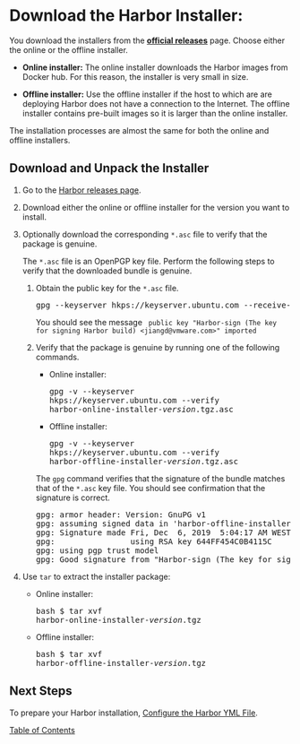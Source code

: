 # Download the Harbor Installer:

You download the installers from the **[official releases](https://github.com/goharbor/harbor/releases)** page. Choose either the online or the offline installer. 

- **Online installer:** The online installer downloads the Harbor images from Docker hub. For this reason, the installer is very small in size.

- **Offline installer:** Use the offline installer if the host to which are are deploying Harbor does not have a connection to the Internet. The offline installer contains pre-built images so it is larger than the online installer.

The installation processes are almost the same for both the online and offline installers.

## Download and Unpack the Installer

1. Go to the [Harbor releases page](https://github.com/goharbor/harbor/releases). 
1. Download either the online or offline installer for the version you want to install.
1. Optionally download the corresponding `*.asc` file to verify that the package is genuine. 
  
   The `*.asc` file is an OpenPGP key file. Perform the following steps to verify that the downloaded bundle is genuine. 
   
   1. Obtain the public key for the `*.asc` file.
      
      <pre>gpg --keyserver hkps://keyserver.ubuntu.com --receive-keys 644FF454C0B4115C</pre>
      
      You should see the message ` public key "Harbor-sign (The key for signing Harbor build) <jiangd@vmware.com>" imported`
   1. Verify that the package is genuine by running one of the following commands.

      - Online installer: <pre>gpg -v --keyserver hkps://keyserver.ubuntu.com --verify harbor-online-installer-<i>version</i>.tgz.asc</pre>
      - Offline installer: <pre>gpg -v --keyserver hkps://keyserver.ubuntu.com --verify harbor-offline-installer-<i>version</i>.tgz.asc</pre>
      
      The `gpg` command verifies that the signature of the bundle matches that of the `*.asc` key file. You should see confirmation that the signature is correct.
      
      <pre>
      gpg: armor header: Version: GnuPG v1
      gpg: assuming signed data in 'harbor-offline-installer-v1.10.0-rc2.tgz'
      gpg: Signature made Fri, Dec  6, 2019  5:04:17 AM WEST
      gpg:                using RSA key 644FF454C0B4115C
      gpg: using pgp trust model
      gpg: Good signature from "Harbor-sign (The key for signing Harbor build) &lt;jiangd@vmware.com&gt; [unknown]
      </pre>
1. Use `tar` to extract the installer package:

   - Online installer:<pre>bash $ tar xvf harbor-online-installer-<em>version</em>.tgz</pre>
   - Offline installer:<pre>bash $ tar xvf harbor-offline-installer-<em>version</em>.tgz</pre>
   
## Next Steps

To prepare your Harbor installation, [Configure the Harbor YML File](configure_yml_file.md).

[Table of Contents](../../index.md)